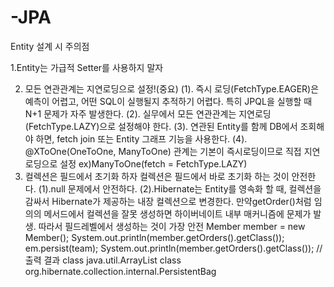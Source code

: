 # -JPA
Entity 설계 시 주의점

1.Entity는 가급적 Setter를 사용하지 말자

2. 모든 연관관계는 지연로딩으로 설정!(중요)
  (1). 즉시 로딩(FetchType.EAGER)은 예측이 어렵고, 어떤 SQL이 실행될지 추적하기 어렵다. 특히 JPQL을 실행할 때 N+1 문제가 자주 발생한다.
  (2). 실무에서 모든 연관관계는 지연로딩(FetchType.LAZY)으로 설정해야 한다.
  (3). 연관된 Entity를 함께 DB에서 조회해야 하면, fetch join 또는 Entity 그래프 기능을 사용한다.
  (4). @XToOne(OneToOne, ManyToOne) 관계는 기본이 즉시로딩이므로 직접 지연로딩으로 설정
        ex)ManyToOne(fetch = FetchType.LAZY)
3. 컬렉션은 필드에서 초기화 하자
    컬렉션은 필드에서 바로 초기화 하는 것이 안전한다.
   (1).null 문제에서 안전하다.
   (2).Hibernate는 Entity를 영속화 할 때, 컬렉션을 감싸서 Hibernate가 제공하는 내장 컬렉션으로 변경한다.
       만약getOrder()처럼 임의의 메서드에서 컬렉션을 잘못 생성하면 하이버네이트 내부 매커니즘에 문제가 발생.
       따라서 필드레벨에서 생성하는 것이 가장 안전
    Member member = new Member();
    System.out.println(member.getOrders().getClass());
    em.persist(team);
    System.out.println(member.getOrders().getClass());
    //출력 결과
    class java.util.ArrayList
    class org.hibernate.collection.internal.PersistentBag
    
    
